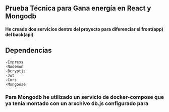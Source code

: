 ## Prueba Técnica para Gana energía en React y Mongodb

#### He creado dos servicios dentro del proyecto para diferenciar el front(app) del back(api)

## Dependencias
    -Express
    -Nodemon
    -Bcryptjs
    -Jwt
    -Cors
    -Mongoose

### Para Mongodb he utilizado un servicio de docker-compose que ya tenía montado con un arxchivo db.js configurado para 
